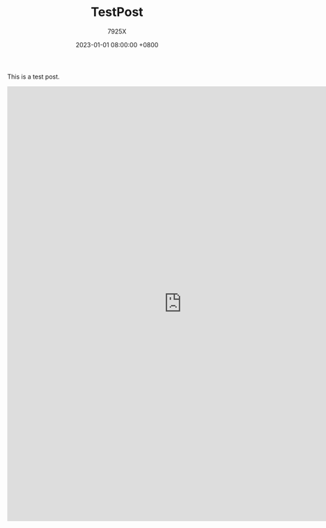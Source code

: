 ﻿---
title: TestPost
date: 2023-01-01 08:00:00 +0800
author: 7925X
---

This is a test post.

<iframe src="https://raw.githubusercontent.com/VEX7925X/VEX7925X.github.io/blob/main/sourcePdf/test.pdf" style="width:800px; height:1000px;" frameborder="0"></iframe>

# [<i class="fa-solid fa-hippo fa-bounce fa-sm"></i>](https://vex7925x.github.io)
